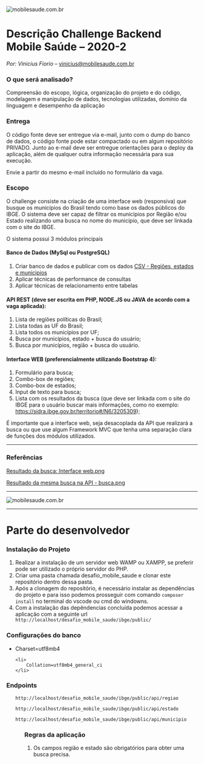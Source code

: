             
  <div class="readme file file-markup wiki-content">
    <p><img alt="mobilesaude.com.br" src="https://www.mobilesaude.com.br/challenge/2018-2/cabecalho.png"></p>
<h1 id="markdown-header-descricao-challenge-backend-mobile-saude-2020-2">Descrição Challenge Backend Mobile Saúde – 2020-2</h1>
<p><em>Por: Vinicius Fiorio</em> –  <a href="mailto:vinicius@mobilesaude.com.br" rel="nofollow">vinicius@mobilesaude.com.br</a></p>
<h3 id="markdown-header-o-que-sera-analisado">O que será analisado?</h3>
<p>Compreensão do escopo, lógica, organização do projeto e do código, modelagem e manipulação de dados, tecnologias utilizadas, domínio da linguagem e desempenho da aplicação</p>
<h3 id="markdown-header-entrega">Entrega</h3>
<p>O código fonte deve ser entregue via e-mail, junto com o dump do banco de dados, o código fonte pode estar compactado ou em algum repositório PRIVADO. Junto ao e-mail deve ser entregue orientações para o deploy da aplicação, além de qualquer outra informação necessária para sua execução. </p>
<p>Envie a partir do mesmo e-mail incluído no formulário da vaga.</p>
<h3 id="markdown-header-escopo">Escopo</h3>
<p>O challenge consiste na criação de uma interface web (responsiva) que busque os municípios do Brasil tendo como base os dados públicos do IBGE. O sistema deve ser capaz de filtrar os municípios por Região e/ou Estado realizando uma busca no nome do município, que deve ser linkada com o site do IBGE.</p>
<p>O sistema possui 3 módulos principais</p>
<h4 id="markdown-header-banco-de-dados-mysql-ou-postgresql">Banco de Dados (MySql ou PostgreSQL)</h4>
<ol>
<li>Criar banco de dados e publicar com os dados <a href="http://mobilesaude.com.br/challenge/2018-2/challenge_backend_dados_dist.zip" rel="nofollow">CSV - Regiões, estados e municipios</a></li>
<li>Aplicar técnicas de performance de consultas</li>
<li>Aplicar técnicas de relacionamento entre tabelas </li>
</ol>
<h4 id="markdown-header-api-rest-deve-ser-escrita-em-php-nodejs-ou-java-de-acordo-com-a-vaga-aplicada">API REST (deve ser escrita em PHP, NODE.JS ou JAVA de acordo com a vaga aplicada):</h4>
<ol>
<li>Lista de regiões políticas do Brasil;</li>
<li>Lista todas as UF do Brasil; </li>
<li>Lista todos os municípios por UF;</li>
<li>Busca por municípios, estado + busca do usuário;</li>
<li>Busca por municípios, região + busca do usuário.</li>
</ol>
<h4 id="markdown-header-interface-web-preferencialmente-utilizando-bootstrap-4">Interface WEB (preferencialmente utilizando Bootstrap 4):</h4>
<ol>
<li>Formulário para busca; </li>
<li>Combo-box de regiões; </li>
<li>Combo-box de estados; </li>
<li>Input de texto para busca; </li>
<li>Lista com os resultados da busca (que deve ser linkada com o site do IBGE para o usuário buscar mais informações, como no exemplo: <a class="ap-connect-link" href="https://sidra.ibge.gov.br/territorio#/N6/3205309" rel="nofollow">https://sidra.ibge.gov.br/territorio#/N6/3205309</a>); </li>
</ol>
<p>É importante que a interface web, seja desacoplada da API que realizará a busca ou que use algum Framework MVC que tenha uma separação clara de funções dos módulos utilizados. </p>
<hr>
<h3 id="markdown-header-referencias">Referências</h3>
<p><a href="http://mobilesaude.com.br/challenge/2018-2/img1.png" rel="nofollow">Resultado da busca: Interface web.png</a></p>
<p><a href="http://mobilesaude.com.br/challenge/2018-2/img2.png" rel="nofollow">Resultado da mesma busca na API - busca.png</a></p>
<hr>
<p><img alt="mobilesaude.com.br" src="https://www.mobilesaude.com.br/challenge/logo-mobilesaude-cor.png"></p>
<hr>
<h1 id="markdown-header-descricao-challenge-backend-mobile-saude-2020-2">Parte do desenvolvedor</h1> 
<p><h3 id="markdown-header-descricao-challenge-backend-mobile-saude-2020-2">Instalação do Projeto</h3></p>
<ol>
<li>Realizar a instalação de um servidor web WAMP ou XAMPP, se preferir pode ser utilizado o próprio servidor do PHP.</li>
<li>Criar uma pasta chamada desafio_mobile_saude e clonar este repositório dentro dessa pasta.</li>
<li>Após a clonagem do repositório, é necessário instalar as dependências do projeto e para isso podemos prosseguir com comando <code>composer install</code>
no terminal do vscode ou cmd do windowns.</li>
<li>Com a instalação das depêndencias concluída podemos acessar a aplicação com a seguinte url</li> <code>http://localhost/desafio_mobile_saude/ibge/public/</code>
</ol>
<p><h3 id="markdown-header-descricao-challenge-backend-mobile-saude-2020-2">Configurações do banco</h3></p>
<ul>
    <li>
        Charset=utf8mb4 
    </li>
    
    <li>
        Collation=utf8mb4_general_ci 
    </li>
 </ul>
<p><h3 id="markdown-header-descricao-challenge-backend-mobile-saude-2020-2">Endpoints</h3></p>
<ul>
<p><code>http://localhost/desafio_mobile_saude/ibge/public/api/regiao</code></p>
<p><code>http://localhost/desafio_mobile_saude/ibge/public/api/estado</code></p>
<p><code>http://localhost/desafio_mobile_saude/ibge/public/api/municipio</code></p>
<ul>

<p><h3 id="markdown-header-descricao-challenge-backend-mobile-saude-2020-2">Regras da aplicação</h3></p>
<ol>
<li>Os campos região e estado são obrigatórios para obter uma busca precisa.</li>
</ol>
